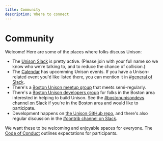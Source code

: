 ```yaml
---
title: Community
description: Where to connect
---
```


# Community

Welcome! Here are some of the places where folks discuss Unison:

* The [Unison Slack](/slack) is pretty active.  (Please join with your full name so we know who we’re talking to, and to reduce the chance of collision.)
* The [Calendar](/calendar) has upcomming Unison events. If you have a Unison-related event you'd like listed there, you can mention it in [#general of Slack](/slack).
* There's a [Boston Unison meetup group](https://www.meetup.com/Boston-Unison/) that meets semi-regularly.  
* There's a [Boston Unison developers group](https://github.com/unisonweb/unison/wiki/Boston-Unison-Developers-meetup-notes) for folks in the Boston area interested in helping to build Unison. See the [#bostonunisondevs channel on Slack](/slack) if you're in the Boston area and would like to participate.
* Development happens on [the Unison GitHub repo](https://github.com/unisonweb/unison/), and there's also regular discussion in the [#contrib channel on Slack](/slack).

We want these to be welcoming and enjoyable spaces for everyone. The [Code of Conduct](/code-of-conduct) outlines expectations for participants.

